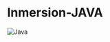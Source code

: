 # Inmersion-JAVA
![Java](https://img.shields.io/badge/Java-007396?style=for-the-badge&logo=java&logoColor=white&color=green)
